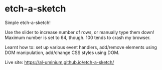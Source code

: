 # etch-a-sketch

Simple etch-a-sketch!

Use the slider to increase number of rows, or manually type them down! Maximum number is set to 64, though. 100 tends to crash my browser. 

Learnt how to: set up various event handlers, add/remove elements using DOM manipulation, add/change CSS styles using DOM. 

Live site: https://al-uminium.github.io/etch-a-sketch/
